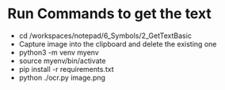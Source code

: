 # Run Commands to get the text
- cd /workspaces/notepad/6_Symbols/2_GetTextBasic
- Capture image into the clipboard and delete the existing one
- python3 -m venv myenv
- source myenv/bin/activate
- pip install -r requirements.txt
- python ./ocr.py image.png


